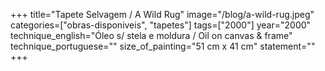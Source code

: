 +++
title="Tapete Selvagem / A Wild Rug"
image="/blog/a-wild-rug.jpeg"
categories=["obras-disponiveis", "tapetes"]
tags=["2000"]
year="2000"
technique_english="Óleo s/ stela e moldura / Oil on canvas & frame"
technique_portuguese=""
size_of_painting="51 cm x 41 cm"
statement=""
+++
